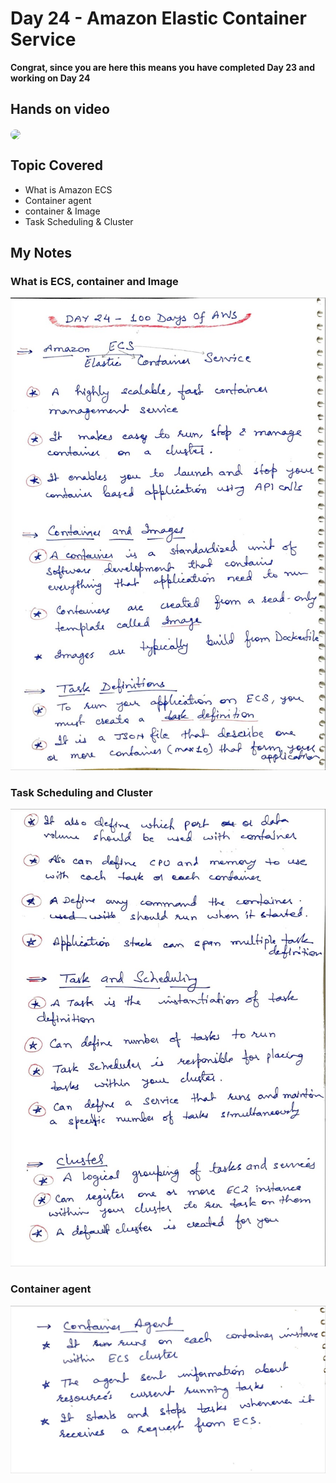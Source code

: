 # Day 24 - Amazon Elastic Container Service

**Congrat, since you are here this means you have completed Day 23 and working on Day 24**

## Hands on video
<a href="https://youtu.be/kWZLucHQ_N0">
<img src="https://i3.ytimg.com/vi/kWZLucHQ_N0/hqdefault.jpg" align="center" width="200" style="border-radius:40px" />
</a>

## Topic Covered
 - What is Amazon ECS
 - Container agent
 - container & Image
 - Task Scheduling & Cluster

## My Notes

  ### What is ECS, container and Image
  ![1](./images/2525b704a1fa5f95f85242e3d1f7679427d000d2.jpeg)
  
  ### Task Scheduling and Cluster
  ![2](./images/3efb33356b7f492ebc84edb94f00125a3b517390.jpeg)
  
  ### Container agent
  ![3](./images/adb9599cbaffd734c2a3e6b707133637b6982f99.jpeg)

